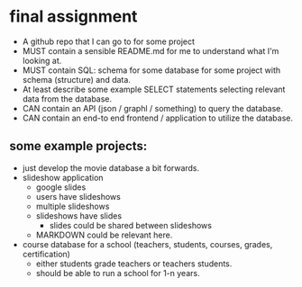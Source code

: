 # final assignment

- A github repo that I can go to for some project
- MUST contain a sensible README.md for me to understand what I'm looking at.
- MUST contain SQL: schema for some database for some project with schema (structure) and data.
- At least describe some example SELECT statements selecting relevant data from the database.
- CAN contain an API (json / graphl / something) to query the database.
- CAN contain an end-to end frontend / application to utilize the database.

## some example projects:

- just develop the movie database a bit forwards.
- slideshow application
  - google slides
  - users have slideshows
  - multiple slideshows
  - slideshows have slides
    - slides could be shared between slideshows
  - MARKDOWN could be relevant here.
- course database for a school (teachers, students, courses, grades, certification)
  - either students grade teachers or teachers students.
  - should be able to run a school for 1-n years.
